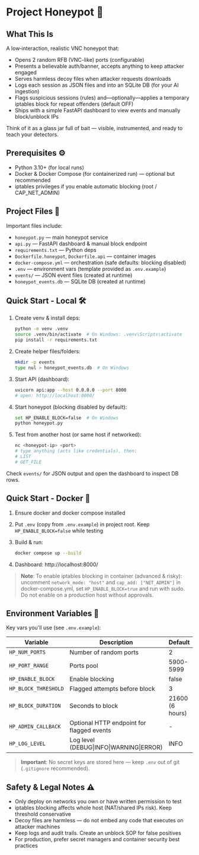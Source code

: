 # Project Honeypot 🔮

## What This Is

A low‑interaction, realistic VNC honeypot that:

- Opens 2 random RFB (VNC-like) ports (configurable)
- Presents a believable auth/banner, accepts anything to keep attacker engaged
- Serves harmless decoy files when attacker requests downloads
- Logs each session as JSON files and into an SQLite DB (for your AI ingestion)
- Flags suspicious sessions (rules) and—optionally—applies a temporary iptables block for repeat offenders (default OFF)
- Ships with a simple FastAPI dashboard to view events and manually block/unblock IPs

Think of it as a glass jar full of bait — visible, instrumented, and ready to teach your detectors.

## Prerequisites ⚙️

- Python 3.10+ (for local runs)
- Docker & Docker Compose (for containerized run) — optional but recommended
- iptables privileges if you enable automatic blocking (root / CAP_NET_ADMIN)

## Project Files 📁

Important files include:

- `honeypot.py` — main honeypot service
- `api.py` — FastAPI dashboard & manual block endpoint
- `requirements.txt` — Python deps
- `Dockerfile.honeypot`, `Dockerfile.api` — container images
- `docker-compose.yml` — orchestration (safe defaults: blocking disabled)
- `.env` — environment vars (template provided as `.env.example`)
- `events/` — JSON event files (created at runtime)
- `honeypot_events.db` — SQLite DB (created at runtime)

## Quick Start - Local 🛠️

1. Create venv & install deps:
    ```bash
    python -m venv .venv
    source .venv/bin/activate  # On Windows: .venv\Scripts\activate
    pip install -r requirements.txt
    ```

2. Create helper files/folders:
    ```bash
    mkdir -p events
    type nul > honeypot_events.db  # On Windows
    ```

3. Start API (dashboard):
    ```bash
    uvicorn api:app --host 0.0.0.0 --port 8000
    # open: http://localhost:8000/
    ```

4. Start honeypot (blocking disabled by default):
    ```bash
    set HP_ENABLE_BLOCK=false  # On Windows
    python honeypot.py
    ```

5. Test from another host (or same host if networked):
    ```bash
    nc <honeypot-ip> <port>
    # type anything (acts like credentials), then:
    # LIST
    # GET_FILE
    ```

Check `events/` for JSON output and open the dashboard to inspect DB rows.

## Quick Start - Docker 🐳

1. Ensure docker and docker compose installed

2. Put `.env` (copy from `.env.example`) in project root. Keep `HP_ENABLE_BLOCK=false` while testing

3. Build & run:
    ```bash
    docker compose up --build
    ```

4. Dashboard: http://localhost:8000/

> **Note**: To enable iptables blocking in container (advanced & risky): uncomment `network_mode: "host"` and `cap_add: ["NET_ADMIN"]` in docker-compose.yml, set `HP_ENABLE_BLOCK=true` and run with sudo. Do not enable on a production host without approvals.

## Environment Variables 🔧

Key vars you'll use (see `.env.example`):

| Variable | Description | Default |
|----------|-------------|---------|
| `HP_NUM_PORTS` | Number of random ports | 2 |
| `HP_PORT_RANGE` | Ports pool | 5900-5999 |
| `HP_ENABLE_BLOCK` | Enable blocking | false |
| `HP_BLOCK_THRESHOLD` | Flagged attempts before block | 3 |
| `HP_BLOCK_DURATION` | Seconds to block | 21600 (6 hours) |
| `HP_ADMIN_CALLBACK` | Optional HTTP endpoint for flagged events | - |
| `HP_LOG_LEVEL` | Log level (DEBUG\|INFO\|WARNING\|ERROR) | INFO |

> **Important**: No secret keys are stored here — keep `.env` out of git (`.gitignore` recommended).

## Safety & Legal Notes ⚠️

- Only deploy on networks you own or have written permission to test
- iptables blocking affects whole host (NAT/shared IPs risk). Keep threshold conservative
- Decoy files are harmless — do not embed any code that executes on attacker machines
- Keep logs and audit trails. Create an unblock SOP for false positives
- For production, prefer secret managers and container security best practices

